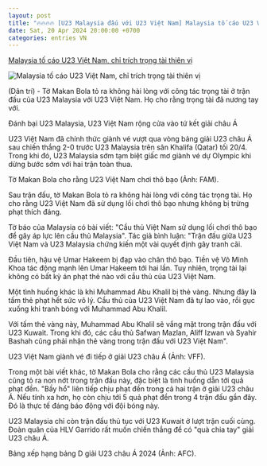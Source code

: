 ```yaml
---
layout: post
title: "🔥🔥🔥🔥 [U23 Malaysia đấu với U23 Việt Nam] Malaysia tố cáo U23 Việt Nam, chỉ trích trọng tài thiên vị"
date: Sat, 20 Apr 2024 20:00:00 +0700
categories: entries VN
---
```

[Malaysia tố cáo U23 Việt Nam, chỉ trích trọng tài thiên vị](https://dantri.com.vn/the-thao/malaysia-to-cao-u23-viet-nam-chi-trich-trong-tai-thien-vi-20240421114003849.htm)

![Malaysia tố cáo U23 Việt Nam, chỉ trích trọng tài thiên vị](https://cdnphoto.dantri.com.vn/4j6meAVZJAR5EBsuHcPDt2hYRVA=/zoom/1200_630/2024/04/21/glno8zrauaaioqt-edited-crop-crop-1713674343580.jpeg)

(Dân trí) - Tờ Makan Bola tỏ ra không hài lòng với công tác trọng tài ở trận đấu của U23 Malaysia với U23 Việt Nam. Họ cho rằng trọng tài đã nương tay với.

Đánh bại U23 Malaysia, U23 Việt Nam rộng cửa vào tứ kết giải châu Á

U23 Việt Nam đã chính thức giành vé vượt qua vòng bảng giải U23 châu Á sau chiến thắng 2-0 trước U23 Malaysia trên sân Khalifa (Qatar) tối 20/4. Trong khi đó, U23 Malaysia sớm tạm biệt giấc mơ giành vé dự Olympic khi dừng bước sớm với hai trận toàn thua.

Tờ Makan Bola cho rằng U23 Việt Nam chơi thô bạo (Ảnh: FAM).

Sau trận đấu, tờ Makan Bola tỏ ra không hài lòng với công tác trọng tài. Họ cho rằng U23 Việt Nam đã sử dụng lối chơi thô bạo nhưng không bị trừng phạt thích đáng.

Tờ báo của Malaysia có bài viết: "Cầu thủ Việt Nam sử dụng lối chơi thô bạo để gây áp lực lên cầu thủ Malaysia". Tác giả bình luận: "Trận đấu giữa U23 Việt Nam và U23 Malaysia chứng kiến một vài quyết định gây tranh cãi.

Đầu tiên, hậu vệ Umar Hakeem bị đạp vào chân thô bạo. Tiền vệ Võ Minh Khoa tác động mạnh lên Umar Hakeem tới hai lần. Tuy nhiên, trọng tài lại không có bất kỳ án phạt thẻ nào với cầu thủ của U23 Việt Nam.

Một tình huống khác là khi Muhammad Abu Khalil bị thẻ vàng. Nhưng đây là tấm thẻ phạt hết sức vô lý. Cầu thủ của U23 Việt Nam đã tự lao vào, rồi gục xuống khi tranh bóng với Muhammad Abu Khalil.

Với tấm thẻ vàng này, Muhammad Abu Khalil sẽ vắng mặt trong trận đấu với U23 Kuwait. Trong khi đó, các cầu thủ Safwan Mazlan, Aliff Izwan và Syahir Bashah cũng phải nhận thẻ vàng trong trận đấu với U23 Việt Nam".

U23 Việt Nam giành vé đi tiếp ở giải U23 châu Á (Ảnh: VFF).

Trong một bài viết khác, tờ Makan Bola cho rằng các cầu thủ U23 Malaysia cũng tỏ ra non nớt trong trận đấu này, đặc biệt là tình huống dẫn tới quả phạt đền. "Bầy hổ" liên tiếp chịu phạt đền trong cả hai trận ở giải U23 châu Á. Nếu tính xa hơn, họ còn chịu tới 5 quả phạt đền trong 4 trận đấu gần đây. Đó là thực tế đáng báo động với đội bóng này.

U23 Malaysia chỉ còn trận đấu thủ tục với U23 Kuwait ở lượt trận cuối cùng. Đoàn quân của HLV Garrido rất muốn chiến thắng để có "quà chia tay" giải U23 châu Á.

Bảng xếp hạng bảng D giải U23 châu Á 2024 (Ảnh: AFC).

